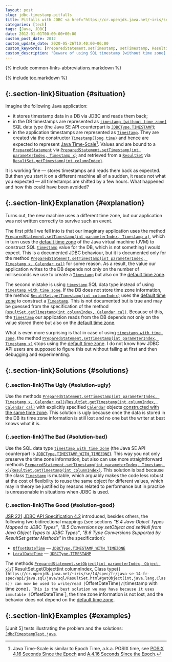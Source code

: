 ```yaml
---
layout: post
slug: jdbc-timestamp-pitfalls
title: Pitfalls with JDBC <a href="https://cr.openjdk.java.net/~iris/se/14/spec/fr/java-se-14-fr-spec/api/java.sql/java/sql/PreparedStatement.html#setTimestamp(int,java.sql.Timestamp)"><code>PreparedStatement.setTimestamp</code></a>/<a href="https://cr.openjdk.java.net/~iris/se/14/spec/fr/java-se-14-fr-spec/api/java.sql/java/sql/ResultSet.html#getTimestamp(int)"><code>ResultSet.getTimestamp</code></a>
categories: [tech]
tags: [Java, JDBC]
date: 2012-01-01T00:00:00+00:00
custom_post_date: 2012
custom_update_date: 2020-05-26T10:40:00−06:00
custom_keywords: [PreparedStatement.setTimestamp, setTimestamp, ResultSet.getTimestamp, getTimestamp, timestamp, time zone, timezone, timestamp without time zone, timestamp with time zone, OffsetDateTime, LocalDateTime, PreparedStatement.setObject, setObject, ResultSet.getObject​, getObject​]
custom_description: "Beware of using SQL timestamp [without time zone] as you may not only loose time zone information but also make your application behavior dependent on the machine time zone."
---
```

{% include common-links-abbreviations.markdown %}

[`timestamp with time zone`]: <https://www.postgresql.org/docs/current/datatype-datetime.html>
[default time zone]: <https://cr.openjdk.java.net/~iris/se/14/spec/fr/java-se-14-fr-spec/api/java.base/java/util/TimeZone.html#getDefault()>
[`Timestamp`]: <https://cr.openjdk.java.net/~iris/se/14/spec/fr/java-se-14-fr-spec/api/java.sql/java/sql/Timestamp.html>
[`OffsetDateTime`]: <https://cr.openjdk.java.net/~iris/se/14/spec/fr/java-se-14-fr-spec/api/java.base/java/time/OffsetDateTime.html>
[`JDBCType.TIMESTAMP`]: <https://cr.openjdk.java.net/~iris/se/14/spec/fr/java-se-14-fr-spec/api/java.sql/java/sql/JDBCType.html#TIMESTAMP>
[`JDBCType.TIMESTAMP_WITH_TIMEZONE`]: <https://cr.openjdk.java.net/~iris/se/14/spec/fr/java-se-14-fr-spec/api/java.sql/java/sql/JDBCType.html#TIMESTAMP_WITH_TIMEZONE>
[`PreparedStatement.setTimestamp(int parameterIndex, Timestamp x)`]: <https://cr.openjdk.java.net/~iris/se/14/spec/fr/java-se-14-fr-spec/api/java.sql/java/sql/PreparedStatement.html#setTimestamp(int,java.sql.Timestamp)>
[`PreparedStatement.setTimestamp(int parameterIndex, Timestamp x, Calendar cal)`]: <https://cr.openjdk.java.net/~iris/se/14/spec/fr/java-se-14-fr-spec/api/java.sql/java/sql/PreparedStatement.html#setTimestamp(int,java.sql.Timestamp,java.util.Calendar)>
[`ResultSet.getTimestamp(int columnIndex)`]: <https://cr.openjdk.java.net/~iris/se/14/spec/fr/java-se-14-fr-spec/api/java.sql/java/sql/ResultSet.html#getTimestamp(int)>
[`ResultSet.getTimestamp(int columnIndex, Calendar cal)`]: <https://cr.openjdk.java.net/~iris/se/14/spec/fr/java-se-14-fr-spec/api/java.sql/java/sql/ResultSet.html#getTimestamp(int,java.util.Calendar)>

{% include toc.markdown %}

## [](#situation){:.section-link}Situation {#situation}

Imagine the following Java application:
* it stores timestamp data in a DB via JDBC and reads them back;
* in the DB timestamps are represented as [`timestamp [without time zone]`](https://www.postgresql.org/docs/current/datatype-datetime.html) SQL data type
(the Java SE API counterpart is [`JDBCType.TIMESTAMP`]);
* in the application timestamps are represented as [`Timestamp`].
They are created via the constructor [`Timestamp​(long time)`](https://cr.openjdk.java.net/~iris/se/14/spec/fr/java-se-14-fr-spec/api/java.sql/java/sql/Timestamp.html#%3Cinit%3E(long))
and hence are expected to represent [Java Time-Scale](https://cr.openjdk.java.net/~iris/se/14/spec/fr/java-se-14-fr-spec/api/java.base/java/time/Instant.html)[^1].
Values and are bound to a [`PreparedStatement`](https://cr.openjdk.java.net/~iris/se/14/spec/fr/java-se-14-fr-spec/api/java.sql/java/sql/PreparedStatement.html)
via [`PreparedStatement.setTimestamp(int parameterIndex, Timestamp x)`]
and retrieved from a [`ResultSet`](https://cr.openjdk.java.net/~iris/se/14/spec/fr/java-se-14-fr-spec/api/java.sql/java/sql/ResultSet.html)
via [`ResultSet.getTimestamp(int columnIndex)`].

It is working fine &mdash; stores timestamps and reads them back as expected. But then you start it on a different machine all of a sudden,
it reads not what you expected &mdash; all timestamps are shifted by a few hours. What happened and how this could have been avoided?

## [](#explanation){:.section-link}Explanation {#explanation}
Turns out, the new machine uses a different time zone, but our application was not written correctly to survive such an event. 

The first pitfall we fell into is that our imaginary application uses the method
[`PreparedStatement.setTimestamp(int parameterIndex, Timestamp x)`],
which in turn uses the [default time zone] of the Java virtual machine (JVM) to construct SQL [`timestamp`](https://www.postgresql.org/docs/current/datatype-datetime.html) value for the DB,
which is not something I would expect.
This is a documented JDBC behaviour, but it is documented only for the method [`PreparedStatement.setTimestamp(int parameterIndex, Timestamp x, Calendar cal)`] for some reason.
As a result, the value our application writes to the DB depends not only on the number of milliseconds we use to create a [`Timestamp`]
but also on the [default time zone].

The second mistake is using [`timestamp`](https://www.postgresql.org/docs/current/datatype-datetime.html) SQL data type instead of using [`timestamp with time zone`].
If the DB does not store time zone information, the method [`ResultSet.getTimestamp(int columnIndex)`]
uses the [default time zone] to construct a [`Timestamp`]. This is not documented but is true
and may be guessed from the specification of the method [`ResultSet.getTimestamp(int columnIndex, Calendar cal)`].
Because of this, the [`Timestamp`] our application reads from the DB depends not only on the value stored there
but also on the [default time zone].

What is even more surprising is that in case of using [`timestamp with time zone`], the method [`PreparedStatement.setTimestamp(int parameterIndex, Timestamp x)`]
stops using the [default time zone]. I do not know how JDBC API users are supposed to figure this out without failing at first and then debugging and experimenting.

## [](#solutions){:.section-link}Solutions {#solutions}
### [](#solution-ugly){:.section-link}The Ugly {#solution-ugly}
Use the methods [`PreparedStatement.setTimestamp(int parameterIndex, Timestamp x, Calendar cal)`]/[`ResultSet.getTimestamp(int columnIndex, Calendar cal)`]
with explicitly specified [`Calendar`](https://cr.openjdk.java.net/~iris/se/14/spec/fr/java-se-14-fr-spec/api/java.base/java/util/Calendar.html) objects
[constructed with the same time zone](https://cr.openjdk.java.net/~iris/se/14/spec/fr/java-se-14-fr-spec/api/java.base/java/util/Calendar.html#getInstance(java.util.TimeZone)).
This solution is ugly because once the data is stored in the DB its time zone information is still lost and no one but the writer at best knows what it is.

### [](#solution-bad){:.section-link}The Bad {#solution-bad}
Use the SQL data type [`timestamp with time zone`]
(the Java SE API counterpart is [`JDBCType.TIMESTAMP_WITH_TIMEZONE`]).
This way you not only preserve the time zone information, but also can use more straightforward methods
[`PreparedStatement.setTimestamp(int parameterIndex, Timestamp x)`]/[`ResultSet.getTimestamp(int columnIndex)`].
This solution is bad because the class [`Timestamp`] is mutable, which arguably makes the code less robust at the cost of flexibility to reuse the same object
for different values, which may in theory be justified by reasons related to performance but in practice is unreasonable in situations when JDBC is used.

### [](#solution-good){:.section-link}The Good {#solution-good}
[JSR 221](https://jcp.org/en/jsr/detail?id=221) [JDBC API Specification 4.2](https://jcp.org/aboutJava/communityprocess/mrel/jsr221/index2.html)
introduced, besides others, the following two bidirectional mappings
(see sections *"B.4 Java Object Types Mapped to JDBC Types"*,
*"B.5 Conversions by setObject and setNull from Java Object Types to JDBC Types"*,
*"B.6 Type Conversions Supported by ResultSet getter Methods"* in the specification):
* [`OffsetDateTime`] &mdash; [`JDBCType.TIMESTAMP_WITH_TIMEZONE`]
* [`LocalDateTime`](https://cr.openjdk.java.net/~iris/se/14/spec/fr/java-se-14-fr-spec/api/java.base/java/time/LocalDateTime.html) &mdash; [`JDBCType.TIMESTAMP`]

The methods [`PreparedStatement.setObject​(int parameterIndex, Object x)`](https://cr.openjdk.java.net/~iris/se/14/spec/fr/java-se-14-fr-spec/api/java.sql/java/sql/PreparedStatement.html#setObject(int,java.lang.Object))/[`ResultSet.getObject​(int columnIndex, Class<T> type)`](https://cr.openjdk.java.net/~iris/se/14/spec/fr/java-se-14-fr-spec/api/java.sql/java/sql/ResultSet.html#getObject(int,java.lang.Class))
can now be used to write/read [`OffsetDateTime`]/[`timestamp with time zone`].
This is the best solution we may have because it uses immutable [`OffsetDateTime`],
the time zone information is not lost, and the behavior does not depend on the [default time zone].

## [](#examples){:.section-link}Examples {#examples}
[Junit 5] tests illustrating the problem and the solutions: [`JdbcTimestampTest.java`](https://github.com/stIncMale/sandbox/blob/master/examples/src/test/java/stincmale/sandbox/examples/brokentimestamps/JdbcTimestampTest.java).

[^1]: Java Time-Scale is similar to Epoch Time, a.k.a. POSIX time,
    see [POSIX](https://pubs.opengroup.org/onlinepubs/9699919799.2018edition/)
    [4.16 Seconds Since the Epoch](https://pubs.opengroup.org/onlinepubs/9699919799.2018edition/basedefs/V1_chap04.html#tag_04_16)
    and [A.4.16 Seconds Since the Epoch](https://pubs.opengroup.org/onlinepubs/9699919799/xrat/V4_xbd_chap04.html#tag_21_04_16).
